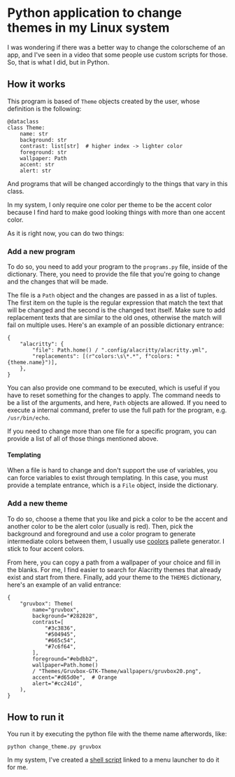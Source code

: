 # Python application to change themes in my Linux system

I was wondering if there was a better way to change the
colorscheme of an app, and I've seen in a video that some people
use custom scripts for those. So, that is what I did, but in
Python.

## How it works

This program is based of `Theme` objects created by the user,
whose definition is the following:

```{python}
@dataclass
class Theme:
    name: str
    background: str
    contrast: list[str]  # higher index -> lighter color
    foreground: str
    wallpaper: Path
    accent: str
    alert: str
```

And programs that will be changed accordingly to the things that
vary in this class.

In my system, I only require one color per theme to be the accent
color because I find hard to make good looking things with more
than one accent color.

As it is right now, you can do two things:

### Add a new program

To do so, you need to add your program to the `programs.py` file,
inside of the dictionary. There, you need to provide the file
that you're going to change and the changes that will be made.

The file is a `Path` object and the changes are passed in as a
list of tuples. The first item on the tuple is the regular
expression that match the text that will be changed and the
second is the changed text itself. Make sure to add replacement
texts that are similar to the old ones, otherwise the match will
fail on multiple uses. Here's an example of an possible
dictionary entrance:

```{python}
{
    "alacritty": {
        "file": Path.home() / ".config/alacritty/alacritty.yml",
        "replacements": [(r"colors:\s\*.*", f"colors: *{theme.name}")],
    },
}
```

You can also provide one command to be executed, which is useful
if you have to reset something for the changes to apply. The
command needs to be a list of the arguments, and here, `Path`
objects are allowed. If you need to execute a internal command,
prefer to use the full path for the program, e.g.
`/usr/bin/echo`.

If you need to change more than one file for a specific program,
you can provide a list of all of those things mentioned above.

#### Templating

When a file is hard to change and don't support the use of
variables, you can force variables to exist through templating.
In this case, you must provide a template entrance, which is a
`File` object, inside the dictionary.

### Add a new theme

To do so, choose a theme that you like and pick a color to be the
accent and another color to be the alert color (usually is red).
Then, pick the background and foreground and use a color program
to generate intermediate colors between them, I usually use
[coolors](https://coolors.co) pallete generator. I stick to four
accent colors.

From here, you can copy a path from a wallpaper of your choice
and fill in the blanks. For me, I find easier to search for
Alacritty themes that already exist and start from there.
Finally, add your theme to the `THEMES` dictionary, here's an
example of an valid entrance:

```{python}
{
    "gruvbox": Theme(
        name="gruvbox",
        background="#282828",
        contrast=[
            "#3c3836",
            "#504945",
            "#665c54",
            "#7c6f64",
        ],
        foreground="#ebdbb2",
        wallpaper=Path.home()
        / "Themes/Gruvbox-GTK-Theme/wallpapers/gruvbox20.png",
        accent="#d65d0e",  # Orange
        alert="#cc241d",
    ),
}
```

## How to run it

You run it by executing the python file with the theme name
afterwords, like:

```{shell}
python change_theme.py gruvbox
```

In my system, I've created a [shell
script](https://github.com/caiolaytynher/custom-bash-scripts)
linked to a menu launcher to do it for me.
